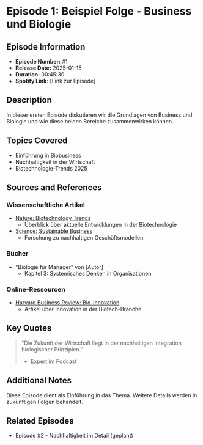 # Episode 1: Beispiel Folge - Business und Biologie

## Episode Information
- **Episode Number:** #1
- **Release Date:** 2025-01-15
- **Duration:** 00:45:30
- **Spotify Link:** [Link zur Episode]

## Description
In dieser ersten Episode diskutieren wir die Grundlagen von Business und Biologie und wie diese beiden Bereiche zusammenwirken können.

## Topics Covered
- Einführung in Biobusiness
- Nachhaltigkeit in der Wirtschaft
- Biotechnologie-Trends 2025

## Sources and References

### Wissenschaftliche Artikel
- [Nature: Biotechnology Trends](https://example.com)
  - Überblick über aktuelle Entwicklungen in der Biotechnologie
- [Science: Sustainable Business](https://example.com)
  - Forschung zu nachhaltigen Geschäftsmodellen

### Bücher
- "Biologie für Manager" von [Autor]
  - Kapitel 3: Systemisches Denken in Organisationen

### Online-Ressourcen
- [Harvard Business Review: Bio-Innovation](https://example.com)
  - Artikel über Innovation in der Biotech-Branche

## Key Quotes
> "Die Zukunft der Wirtschaft liegt in der nachhaltigen Integration biologischer Prinzipien."
> - Expert im Podcast

## Additional Notes
Diese Episode dient als Einführung in das Thema. Weitere Details werden in zukünftigen Folgen behandelt.

## Related Episodes
- Episode #2 - Nachhaltigkeit im Detail (geplant)
